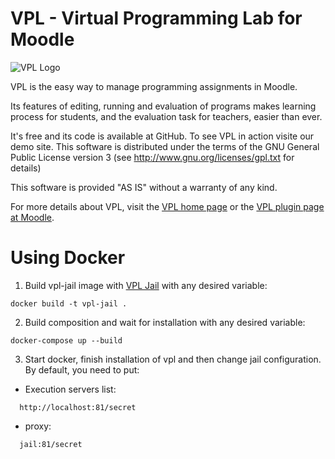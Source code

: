 # VPL - Virtual Programming Lab for Moodle

![VPL Logo](https://vpl.dis.ulpgc.es/images/logo2.png)

VPL is the easy way to manage programming assignments in Moodle.

Its features of editing, running and evaluation of programs makes learning process
for students, and the evaluation task for teachers, easier than ever.

It's free and its code is available at GitHub. To see VPL in action visite our demo site.
This software is distributed under the terms of the GNU General
Public License version 3 (see http://www.gnu.org/licenses/gpl.txt for details)

This software is provided "AS IS" without a warranty of any kind.

For more details about VPL, visit the [VPL home page](http://vpl.dis.ulpgc.es) or
the [VPL plugin page at Moodle](http://www.moodle.org/plugins/mod_vpl).

# Using Docker

1. Build vpl-jail image with [VPL Jail](https://github.com/jcrodriguez-dis/vpl-xmlrpc-jail) with any desired variable:
```
docker build -t vpl-jail .
```
2. Build composition and wait for installation with any desired variable:
```
docker-compose up --build
```
3. Start docker, finish installation of vpl and then change jail configuration. By default, you need to put:
  * Execution servers list:
  ```
    http://localhost:81/secret
  ```
  * proxy:
  ```
    jail:81/secret
  ```